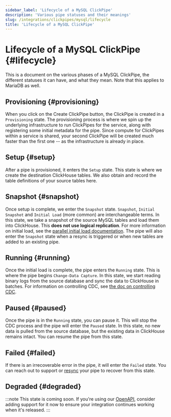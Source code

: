 ```yaml
---
sidebar_label: 'Lifecycle of a MySQL ClickPipe'
description: 'Various pipe statuses and their meanings'
slug: /integrations/clickpipes/mysql/lifecycle
title: 'Lifecycle of a MySQL ClickPipe'
---
```


# Lifecycle of a MySQL ClickPipe {#lifecycle}

This is a document on the various phases of a MySQL ClickPipe, the different statuses it can have, and what they mean. Note that this applies to MariaDB as well.

## Provisioning {#provisioning}

When you click on the Create ClickPipe button, the ClickPipe is created in a `Provisioning` state. The provisioning process is where we spin up the underlying infrastructure to run ClickPipes for the service, along with registering some initial metadata for the pipe. Since compute for ClickPipes within a service is shared, your second ClickPipe will be created much faster than the first one -- as the infrastructure is already in place.

## Setup {#setup}

After a pipe is provisioned, it enters the `Setup` state. This state is where we create the destination ClickHouse tables. We also obtain and record the table definitions of your source tables here.

## Snapshot {#snapshot}

Once setup is complete, we enter the `Snapshot` state. `Snapshot`, `Initial Snapshot` and `Initial Load` (more common) are interchangeable terms. In this state, we take a snapshot of the source MySQL tables and load them into ClickHouse. This **does not use logical replication**. For more information on initial load, see the [parallel initial load documentation](./parallel_initial_load). The pipe will also enter the `Snapshot` state when a resync is triggered or when new tables are added to an existing pipe.

## Running {#running}

Once the initial load is complete, the pipe enters the `Running` state. This is where the pipe begins `Change-Data Capture`. In this state, we start reading binary logs from the source database and sync the data to ClickHouse in batches. For information on controlling CDC, see [the doc on controlling CDC](./controlling_sync).

## Paused {#paused}

Once the pipe is in the `Running` state, you can pause it. This will stop the CDC process and the pipe will enter the `Paused` state. In this state, no new data is pulled from the source database, but the existing data in ClickHouse remains intact. You can resume the pipe from this state.

## Failed {#failed}

If there is an irrecoverable error in the pipe, it will enter the `Failed` state. You can reach out to support or [resync](./resync) your pipe to recover from this state.

## Degraded {#degraded}

:::note
This state is coming soon. If you're using our [OpenAPI](https://clickhouse.com/docs/cloud/manage/openapi), consider adding support for it now to ensure your integration continues working when it's released.
:::
